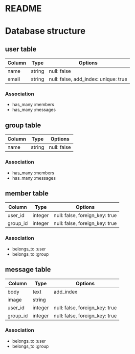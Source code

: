 # README

# Database structure
## user table

|Column|Type|Options|
|------|----|-------|
|name|string|null: false|
|email|string|null: false, add_index: unique: true|

### Association
- has_many :members
- has_many :messages

## group table

|Column|Type|Options|
|------|----|-------|
|name|string|null: false|

### Association
- has_many :members
- has_many :messages

## member table

|Column|Type|Options|
|------|----|-------|
|user_id|integer|null: false, foreign_key: true|
|group_id|integer|null: false, foreign_key: true|

### Association
- belongs_to :user
- belongs_to :group

## message table

|Column|Type|Options|
|------|----|-------|
|body|text|add_index|
|image|string||
|user_id|integer|null: false, foreign_key: true|
|group_id|integer|null: false, foreign_key: true|

### Association
- belongs_to :user
- belongs_to :group

